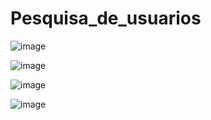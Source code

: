 # Pesquisa_de_usuarios


![image](https://user-images.githubusercontent.com/90730383/155040721-fdc8ee72-3035-4254-a7ac-67b233b63e75.png)

![image](https://user-images.githubusercontent.com/90730383/155040779-53803ff7-b66b-4cf1-92c6-9a5eac67f5fa.png)

![image](https://user-images.githubusercontent.com/90730383/155040888-9b28eb21-b950-478f-addb-c1e706c7f3d0.png)

![image](https://user-images.githubusercontent.com/90730383/155040974-257a52a0-6549-489c-9c8f-1984457c678c.png)
